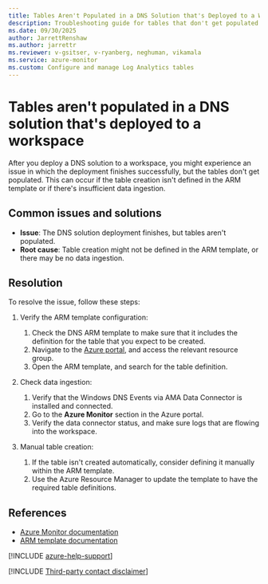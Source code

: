 ```yaml
---
title: Tables Aren't Populated in a DNS Solution that's Deployed to a Workspace
description: Troubleshooting guide for tables that don't get populated after you deploy a DNS solution to a workspace.
ms.date: 09/30/2025
author: JarrettRenshaw
ms.author: jarrettr
ms.reviewer: v-gsitser, v-ryanberg, neghuman, vikamala
ms.service: azure-monitor
ms.custom: Configure and manage Log Analytics tables
---
```


# Tables aren't populated in a DNS solution that's deployed to a workspace

After you deploy a DNS solution to a workspace, you might experience an issue in which the deployment finishes successfully, but the tables don't get populated. This can occur if the table creation isn't defined in the ARM template or if there's insufficient data ingestion.

## Common issues and solutions

- **Issue**: The DNS solution deployment finishes, but tables aren't populated.
- **Root cause**: Table creation might not be defined in the ARM template, or there may be no data ingestion.

## Resolution

To resolve the issue, follow these steps:

1. Verify the ARM template configuration:
   1. Check the DNS ARM template to make sure that it includes the definition for the table that you expect to be created.
   1. Navigate to the [Azure portal](https://portal.azure.com), and access the relevant resource group.
   1. Open the ARM template, and search for the table definition.

2. Check data ingestion:
   1. Verify that the Windows DNS Events via AMA Data Connector is installed and connected.
   1. Go to the **Azure Monitor** section in the Azure portal.
   1. Verify the data connector status, and make sure logs that are flowing into the workspace.

3. Manual table creation:
   1. If the table isn't created automatically, consider defining it manually within the ARM template.
   1. Use the Azure Resource Manager to update the template to have the required table definitions.

## References

- [Azure Monitor documentation](/azure/azure-monitor/)
- [ARM template documentation](/azure/azure-resource-manager/templates/)

[!INCLUDE [azure-help-support](~/includes/azure-help-support.md)]

[!INCLUDE [Third-party contact disclaimer](~/includes/third-party-contact-disclaimer.md)]